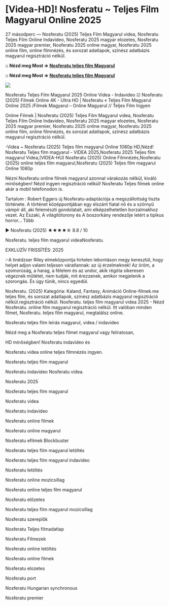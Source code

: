 # [Videa-HD]! Nosferatu ~ Teljes Film Magyarul Online 2025

27 másodperc — Nosferatu (2025) Teljes Film Magyarul videa, Nosferatu Teljes Film Online Indavideo, Nosferatu 2025 magyar elozetes, Nosferatu 2025 magyar premier, Nosferatu 2025 online magyar, Nosferatu 2025 online film, online filmnézés, és sorozat adatlapok, színész adatbázis magyarul regisztráció nélkül.

**:: Nézd meg Most => [Nosferatu teljes film Magyarul](https://t.co/W271XC1pOF)**

**:: Nézd meg Most => [Nosferatu teljes film Magyarul](https://t.co/W271XC1pOF)**

<p dir="auto"><a href="https://t.co/W271XC1pOF" title="GITHUB" rel="nofollow"><img src="https://i.imgur.com/jhNGoEt.gif" style="max-width: 100%;"></a></p>

Nosferatu Teljes Film Magyarul 2025 Online Videa - Indavideo ☑ Nosferatu (2025) Filmek Online 4K - Ultra HD | Nosferatu « Teljes Film Magyarul Online 2025 /Filmek Magyarul – Online Magyarul // Teljes Film Ingyen

Online Filmek | Nosferatu (2025) Teljes Film Magyarul videa, Nosferatu Teljes Film Online Indavideo, Nosferatu 2025 magyar elozetes, Nosferatu 2025 magyar premier, Nosferatu 2025 online magyar, Nosferatu 2025 online film, online filmnézés, és sorozat adatlapok, színész adatbázis magyarul regisztráció nélkül.

-Videa ~ Nosferatu (2025) Teljes film magyarul Online 1080p HD,Nézd! Nosferatu Teljes film magyarul - VIDEA 2025,Nosferatu 2025 Teljes film magyarul Videa,(VIDEA-HU) Nosferatu (2025) Online Filmnézés,Nosferatu (2025) online teljes film magyarul,Nosferatu (2025) Teljes film magyarul Online 1080p

Nézni Nosferatu online filmek magyarul azonnal várakozás nélkül, kiváló minőségben! Nézd ingyen regisztráció nélkül! Nosferatu Teljes filmek online akár a mobil telefonodon is.

Tartalom : Robert Eggers új Nosferatu-adaptációja a megszállottság tiszta története. A történet középpontjában egy elszánt fiatal nő és a szörnyű vámpír áll, aki felemészti gondolatait, ami elképzelhetetlen borzalmakhoz vezet. Az Északi, A világítótorony és A boszorkány rendezője letért a tipikus horror… Több

▶️ Nosferatu (2025) ★★★★☆ 8.8 / 10

Nosferatu. teljes film magyarul videaNosferatu.

EXKLUZÍV FRISSÍTÉS: 2025

:-A tinédzser Riley elmeközpontja hirtelen lebontáson megy keresztül, hogy helyet adjon valami teljesen váratlannak: az új érzelmeknek! Az öröm, a szomorúság, a harag, a félelem és az undor, akik régóta sikeresen végeznek műtétet, nem tudják, mit érezzenek, amikor megjelenik a szorongás. És úgy tűnik, nincs egyedül.

Nosferatu. (2025) Kategória: Kaland, Fantasy, Animáció Online-filmek.me teljes film, és sorozat adatlapok, színész adatbázis magyarul regisztráció nélkül.regisztráció nélkül. Nosferatu. teljes film magyarul videa 2025 - Nézd Nosferatu. online film magyarul regisztráció nélkül. Itt valóban minden filmet, Nosferatu. teljes film magyarul, megtalálsz online.

Nosferatu teljes film leírás magyarul, videa / indavideo

Nézd meg a Nosferatu teljes filmet magyarul vagy feliratosan, 

HD minőségben! Nosferatu indavideo és 

Nosferatu videa online teljes filmnézés ingyen. 

Nosferatu teljes film magyarul 

Nosferatu indavideo Nosferatu videa.

Nosferatu 2025

Nosferatu teljes film magyarul

Nosferatu videa

Nosferatu indavideo

Nosferatu online filmek

Nosferatu online magyarul

Nosferatu efilmek Blockbuster

Nosferatu teljes film magyarul letöltés

Nosferatu teljes film magyarul indavideo

Nosferatu letöltés

Nosferatu online mozicsillag

Nosferatu online teljes film magyarul

Nosferatu előzetes

Nosferatu teljes film magyarul mozicsillag

Nosferatu szereplők

Nosferatu Teljes filmadatlap

Nosferatu Filmezek

Nosferatu online letöltés

Nosferatu online filmek

Nosferatu elozetes

Nosferatu port

Nosferatu Hungarian synchronous

Nosferatu premier
